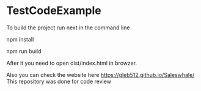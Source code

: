 # TestCodeExample
To build the project run next in the command line




npm install



npm run build

After it you need to open dist/index.html in browzer.

Also you can check the website here https://gleb512.github.io/Saleswhale/
This repository was done for code review 
